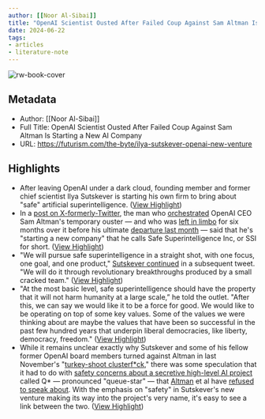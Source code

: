 ```yaml
---
author: [[Noor Al-Sibai]]
title: "OpenAI Scientist Ousted After Failed Coup Against Sam Altman Is Starting a New AI Company"
date: 2024-06-22
tags: 
- articles
- literature-note
---
```

![rw-book-cover](https://wp-assets.futurism.com/2024/06/ilya-sutskever-openai-new-venture.jpg)

## Metadata
- Author: [[Noor Al-Sibai]]
- Full Title: OpenAI Scientist Ousted After Failed Coup Against Sam Altman Is Starting a New AI Company
- URL: https://futurism.com/the-byte/ilya-sutskever-openai-new-venture

## Highlights
- After leaving OpenAI under a dark cloud, founding member and former chief scientist Ilya Sutskever is starting his own firm to bring about "safe" artificial superintelligence. ([View Highlight](https://read.readwise.io/read/01j0yad72kg5j64nh95hc44vwb))
- In a [post on X-formerly-Twitter](https://x.com/ilyasut/status/1803472978753303014), the man who [orchestrated](https://futurism.com/the-byte/altman-sutskever-zero-ill-will) OpenAI CEO Sam Altman's temporary ouster — and who was [left in limbo](https://futurism.com/the-byte/ilya-sutskever-openai-limbo) for six months over it before his ultimate [departure last month](https://futurism.com/the-byte/ilya-sutskever-leaves-openai) — said that he's "starting a new company" that he calls Safe Superintelligence Inc, or SSI for short. ([View Highlight](https://read.readwise.io/read/01j0yadc8bdqstzysbksh9x24w))
- "We will pursue safe superintelligence in a straight shot, with one focus, one goal, and one product," [Sutskever continued](https://x.com/ilyasut/status/1803472979873128498) in a subsequent tweet. "We will do it through revolutionary breakthroughs produced by a small cracked team." ([View Highlight](https://read.readwise.io/read/01j0yadfpf236nwzfvf2hs2y1a))
- "At the most basic level, safe superintelligence should have the property that it will not harm humanity at a large scale,” he told the outlet. "After this, we can say we would like it to be a force for good. We would like to be operating on top of some key values. Some of the values we were thinking about are maybe the values that have been so successful in the past few hundred years that underpin liberal democracies, like liberty, democracy, freedom." ([View Highlight](https://read.readwise.io/read/01j0yadnsr9f0wd921py3p7ejb))
- While it remains unclear exactly why Sutskever and some of his fellow former OpenAI board members turned against Altman in last November's "[turkey-shoot clusterf*ck](https://futurism.com/the-byte/microsoft-openai-drama-name)," there was some speculation that it had to do with [safety concerns about a secretive high-level AI project](https://futurism.com/openais-chaos-powerful-new-ai) called Q* — pronounced "queue-star" — that [Altman](https://futurism.com/the-byte/sam-altman-q-star-questions) et al have [refused to speak about](https://futurism.com/openai-refuses-comment-secretive-q-ai). With the emphasis on "safety" in Sutskever's new venture making its way into the project's very name, it's easy to see a link between the two. ([View Highlight](https://read.readwise.io/read/01j0yae4f4rppht8nwc7m4m1xm))
